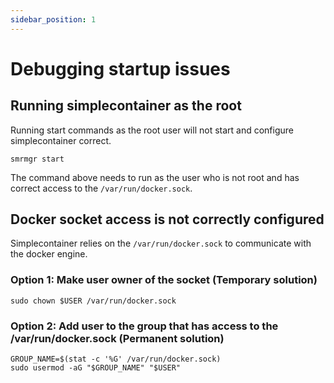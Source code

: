 ```yaml
---
sidebar_position: 1
---
```


# Debugging startup issues

## Running simplecontainer as the root
Running start commands as the root user will not start and configure simplecontainer correct.
```cgo
smrmgr start 
```
The command above needs to run as the user who is not root and has correct access to the `/var/run/docker.sock`.

## Docker socket access is not correctly configured
Simplecontainer relies on the `/var/run/docker.sock` to communicate with the docker engine.

### Option 1: Make user owner of the socket (Temporary solution)
```cgo
sudo chown $USER /var/run/docker.sock
```

### Option 2: Add user to the group that has access to the /var/run/docker.sock (Permanent solution)
```cgo
GROUP_NAME=$(stat -c '%G' /var/run/docker.sock)
sudo usermod -aG "$GROUP_NAME" "$USER"
```